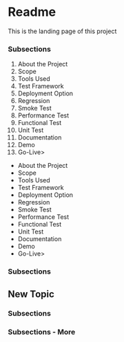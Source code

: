 <html><h1>Readme</h1></html>
<p>This is the landing page of this project</p>

<h3>Subsections</h3>
<ol>
<li>About the Project</li>
<li>Scope</li>
<li>Tools Used</li>
<li>Test Framework</li>
<li>Deployment Option</li>
<li>Regression</li>
<li>Smoke Test</li>
<li>Performance Test</li>
<Li>Functional Test</Li>
<li>Unit Test</li>
<li>Documentation</li>
<li>Demo</li>
<li>Go-Live></li>
</ol>


<ul>
<li>About the Project</li>
<li>Scope</li>
<li>Tools Used</li>
<li>Test Framework</li>
<li>Deployment Option</li>
<li>Regression</li>
<li>Smoke Test</li>
<li>Performance Test</li>
<Li>Functional Test</Li>
<li>Unit Test</li>
<li>Documentation</li>
<li>Demo</li>
<li>Go-Live></li>
</ul>

<h3>Subsections</h3>
<h2>New Topic</h2>
<h3>Subsections</h3>
<h3>Subsections - More </h3>